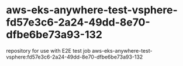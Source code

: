 # aws-eks-anywhere-test-vsphere-fd57e3c6-2a24-49dd-8e70-dfbe6be73a93-132
repository for use with E2E test job aws-eks-anywhere-test-vsphere:fd57e3c6-2a24-49dd-8e70-dfbe6be73a93-132
